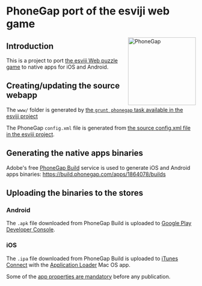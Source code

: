 # PhoneGap port of the esviji web game

<img src="https://upload.wikimedia.org/wikipedia/fr/7/74/Logo_phonegap.png" alt="PhoneGap" width="180" align="right" />

## Introduction

This is a project to port [the esviji Web puzzle game](http://esviji.com) to native apps for iOS and Android.

## Creating/updating the source webapp

The `www/` folder is generated by [the `grunt phonegap` task available in the esviji project](https://github.com/esviji/esviji/blob/master/Gruntfile.js)

The PhoneGap `config.xml` file is generated from [the source config.xml file in the esviji project](https://github.com/esviji/esviji/blob/master/src/config.xml).

## Generating the native apps binaries

Adobe's free [PhoneGap Build](https://build.phonegap.com/apps/) service is used to generate iOS and Android apps binaries:
https://build.phonegap.com/apps/1864078/builds

## Uploading the binaries to the stores

### Android

The `.apk` file downloaded from PhoneGap Build is uploaded to [Google Play Developer Console](https://play.google.com/apps/publish/).

### iOS

The `.ipa` file downloaded from PhoneGap Build is uploaded to [iTunes Connect](https://itunesconnect.apple.com/) with the [Application Loader](https://itunesconnect.apple.com/docs/UsingApplicationLoader.pdf) Mac OS app.

Some of the [app properties are mandatory](https://developer.apple.com/library/ios/documentation/LanguagesUtilities/Conceptual/iTunesConnect_Guide/Appendices/Properties.html#//apple_ref/doc/uid/TP40011225-CH26-SW2) before any publication.
